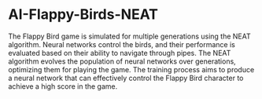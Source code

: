 # AI-Flappy-Birds-NEAT


The Flappy Bird game is simulated for multiple generations using the NEAT algorithm.
Neural networks control the birds, and their performance is evaluated based on their ability to navigate through pipes.
The NEAT algorithm evolves the population of neural networks over generations, optimizing them for playing the game.
The training process aims to produce a neural network that can effectively control the Flappy Bird character to achieve a high score in the game.
